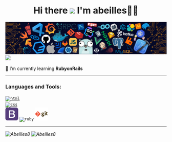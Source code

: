 <h1 align="center">Hi there <img src="https://raw.githubusercontent.com/verma-anushka/verma-anushka/master/gifs/wave.gif" height="40px"> I'm abeilles🐝🐝</h1>  

<div align="center"><img src="https://github.com/Abeilles8/Abeilles8/blob/main/custom/icon/header_.png"></div>
<img src="https://komarev.com/ghpvc/?username=Abeilles8&color=blueviolet">

 🌱 I’m currently learning **RubyonRails**  
 
---

<h3 align="left">Languages and Tools:</h3>
<p align="center">
 
  <code><a href="https://www.w3.org/html/" target="_blank"><img src="https://www.flaticon.com/svg/vstatic/svg/888/888859.svg?token=exp=1611743812~hmac=29eb85cd5eb120011c7216705c181041" alt="html" height="40"></a></code>
  <code><a href="https://www.w3schools.com/css/" target="_blank"> <img src="https://www.flaticon.com/svg/vstatic/svg/888/888847.svg?token=exp=1611744302~hmac=eaac0efcd3b900d548f33be7d565dc46" alt="css" height="40"></a></code>
  <code><a href="https://getbootstrap.jp" target="_blank">
   <img src="https://raw.githubusercontent.com/github/explore/80688e429a7d4ef2fca1e82350fe8e3517d3494d/topics/bootstrap/bootstrap.png" alt="bootstrap" height="40"></a></code>
  <code><img src="https://www.flaticon.com/svg/vstatic/svg/919/919842.svg?token=exp=1611747549~hmac=58707cf692af3b4a731bfbb3381ab056" alt="ruby" height="40"></code>
 <code><img src="https://raw.githubusercontent.com/github/explore/80688e429a7d4ef2fca1e82350fe8e3517d3494d/topics/git/git.png" alt="git" height="40"></code>
 
</p>

---

<i>
 <img height="170px" src="https://github-readme-stats.vercel.app/api/top-langs/?username=Abeilles8&layout=compact&theme=midnight-purple" alt="Abeilles8" />
 <img height="170px" src="https://github-readme-stats.vercel.app/api?username=Abeilles8&show_icons=true&theme=vision-friendly-dark" alt="Abeilles8" />
</i>
